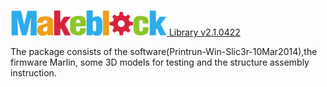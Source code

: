[![alt text](images/Logo.png "Makeblock Logo") Library v2.1.0422](https://www.Makeblock.cc)

The package consists of the software(Printrun-Win-Slic3r-10Mar2014),the firmware Marlin, some 3D models for testing and the structure assembly instruction.

